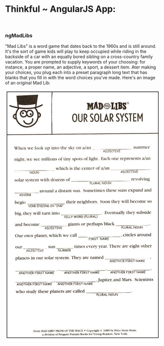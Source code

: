 <h1>Thinkful ~ AngularJS App:</h1><br/>
<h3>ngMadLibs</h3>
<p>"Mad Libs" is a word game that dates back to the 1960s and is still around. It's the sort of game kids will play to keep occupied while riding in the backside of a car with an equally bored sibling on a cross-country family vacation. You are prompted to supply keywords of your choosing: for instance, a proper name, an adjective, a sport, a dessert item. Ater making your choices, you plug each into a preset paragraph long text that has blanks that you fill in with the word choices you've made. Here's an image of an original Mad Lib:</p>
<img src="images/madlibs-pen-paper.png">